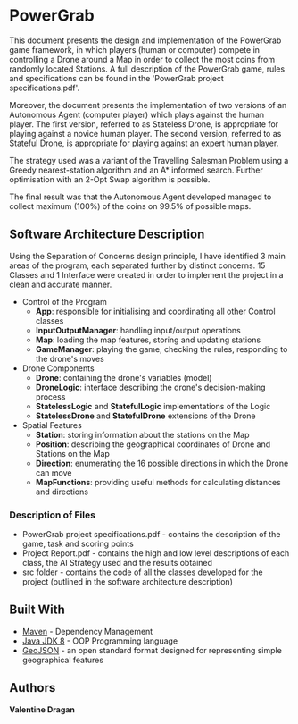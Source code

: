 # PowerGrab

This document presents the design and implementation of the PowerGrab game framework, in which players (human or computer) compete in controlling a Drone around a Map in order to collect the most coins from randomly located Stations. A full description of the PowerGrab game, rules and specifications can be found in the 'PowerGrab project specifications.pdf'.

Moreover, the document presents the implementation of two versions of an Autonomous Agent (computer player) which plays against the human player. The first version, referred to as Stateless Drone, is appropriate for playing against a novice human player. The second version, referred to as Stateful Drone, is appropriate for playing against an expert human player.

The strategy used was a variant of the Travelling Salesman Problem using a Greedy nearest-station algorithm and an A* informed search. Further optimisation with an 2-Opt Swap algorithm is possible.

The final result was that the Autonomous Agent developed managed to collect maximum (100%) of the coins on 99.5% of possible maps.

## Software Architecture Description

Using the Separation of Concerns design principle, I have identified 3 main areas of the program, each separated further by distinct concerns. 15 Classes and 1 Interface were created in order to implement the project in a clean and accurate manner. 

* Control of the Program
  * **App**: responsible for initialising and coordinating all other Control classes
  * **InputOutputManager**: handling input/output operations
  * **Map**: loading the map features, storing and updating stations
  * **GameManager**: playing the game, checking the rules, responding to the drone's moves
* Drone Components
  * **Drone**: containing the drone's variables (model)
  * **DroneLogic**: interface describing the drone's decision-making process
  * **StatelessLogic** and **StatefulLogic** implementations of the Logic
  * **StatelessDrone** and **StatefulDrone** extensions of the Drone
* Spatial Features
  * **Station**: storing information about the stations on the Map
  * **Position**: describing the geographical coordinates of Drone and Stations on the Map
  * **Direction**: enumerating the 16 possible directions in which the Drone can move
  * **MapFunctions**: providing useful methods for calculating distances and directions


### Description of Files

* PowerGrab project specifications.pdf - contains the description of the game, task and scoring points
* Project Report.pdf - contains the high and low level descriptions of each class, the AI Strategy used and the results obtained
* src folder - contains the code of all the classes developed for the project (outlined in the software architecture description)

## Built With

* [Maven](https://maven.apache.org/) - Dependency Management
* [Java JDK 8](https://www.oracle.com/technetwork/java/javase/downloads/jdk8-downloads-2133151.html) - OOP Programming language
* [GeoJSON](https://geojson.org/) - an open standard format designed for representing simple geographical features

## Authors
**Valentine Dragan**

